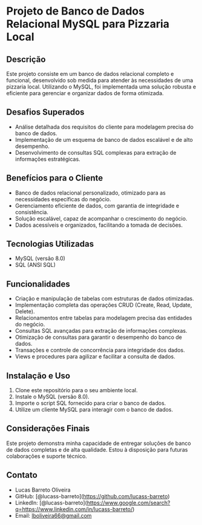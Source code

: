 # Projeto de Banco de Dados Relacional MySQL para Pizzaria Local

## Descrição

Este projeto consiste em um banco de dados relacional completo e funcional, desenvolvido sob medida para atender às necessidades de uma pizzaria local. Utilizando o MySQL, foi implementada uma solução robusta e eficiente para gerenciar e organizar dados de forma otimizada.

## Desafios Superados

* Análise detalhada dos requisitos do cliente para modelagem precisa do banco de dados.
* Implementação de um esquema de banco de dados escalável e de alto desempenho.
* Desenvolvimento de consultas SQL complexas para extração de informações estratégicas.

## Benefícios para o Cliente

* Banco de dados relacional personalizado, otimizado para as necessidades específicas do negócio.
* Gerenciamento eficiente de dados, com garantia de integridade e consistência.
* Solução escalável, capaz de acompanhar o crescimento do negócio.
* Dados acessíveis e organizados, facilitando a tomada de decisões.

## Tecnologias Utilizadas

* MySQL (versão 8.0)
* SQL (ANSI SQL)

## Funcionalidades

* Criação e manipulação de tabelas com estruturas de dados otimizadas.
* Implementação completa das operações CRUD (Create, Read, Update, Delete).
* Relacionamentos entre tabelas para modelagem precisa das entidades do negócio.
* Consultas SQL avançadas para extração de informações complexas.
* Otimização de consultas para garantir o desempenho do banco de dados.
* Transações e controle de concorrência para integridade dos dados.
* Views e procedures para agilizar e facilitar a consulta de dados.

## Instalação e Uso

1.  Clone este repositório para o seu ambiente local.
2.  Instale o MySQL (versão 8.0).
3.  Importe o script SQL fornecido para criar o banco de dados.
4.  Utilize um cliente MySQL para interagir com o banco de dados.

## Considerações Finais

Este projeto demonstra minha capacidade de entregar soluções de banco de dados completas e de alta qualidade. Estou à disposição para futuras colaborações e suporte técnico.

## Contato

* Lucas Barreto Oliveira
* GitHub: \[@lucass-barreto](https://github.com/lucass-barreto)
* LinkedIn: \[@lucass-barreto](https://www.google.com/search?q=https://www.linkedin.com/in/lucass-barreto/)
* Email: lboliveira66@gmail.com
